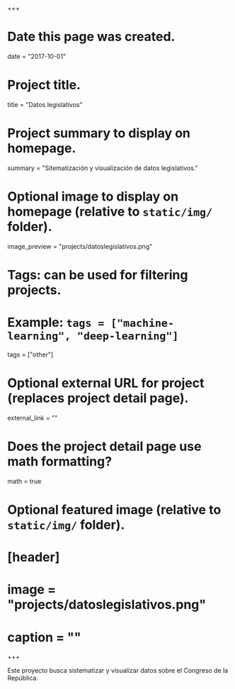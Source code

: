 +++
# Date this page was created.
date = "2017-10-01"

# Project title.
title = "Datos legislativos"

# Project summary to display on homepage.
summary = "Sitematización y visualización de datos legislativos."

# Optional image to display on homepage (relative to `static/img/` folder).
image_preview = "projects/datoslegislativos.png"

# Tags: can be used for filtering projects.
# Example: `tags = ["machine-learning", "deep-learning"]`
tags = ["other"]

# Optional external URL for project (replaces project detail page).
external_link = ""

# Does the project detail page use math formatting?
math = true

# Optional featured image (relative to `static/img/` folder).
# [header]
# image = "projects/datoslegislativos.png"
# caption = ""

+++

Este proyecto busca sistematizar y visualizar datos sobre el Congreso de la República.
